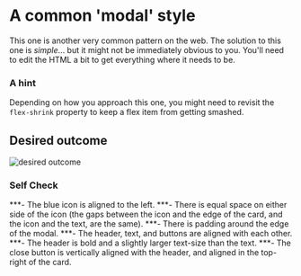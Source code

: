 # A common 'modal' style
This one is another very common pattern on the web. The solution to this one is _simple_... but it might not be immediately obvious to you. You'll need to edit the HTML a bit to get everything where it needs to be.

### A hint
Depending on how you approach this one, you might need to revisit the `flex-shrink` property to keep a flex item from getting smashed.

## Desired outcome

![desired outcome](./desired-outcome.png)

### Self Check

***- The blue icon is aligned to the left.
***- There is equal space on either side of the icon (the gaps between the icon and the edge of the card, and the icon and the text, are the same).
***- There is padding around the edge of the modal.
***- The header, text, and buttons are aligned with each other.
***- The header is bold and a slightly larger text-size than the text.
***- The close button is vertically aligned with the header, and aligned in the top-right of the card.
